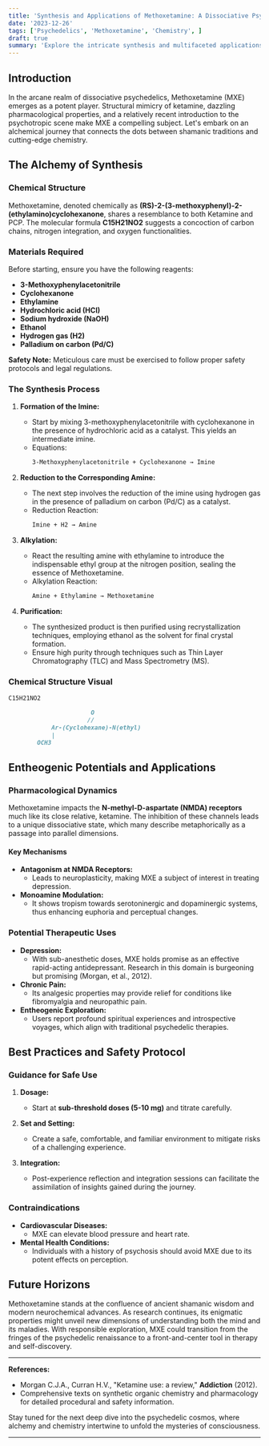 ```yaml
---
title: 'Synthesis and Applications of Methoxetamine: A Dissociative Psychedelic'
date: '2023-12-26'
tags: ['Psychedelics', 'Methoxetamine', 'Chemistry', ]
draft: true
summary: 'Explore the intricate synthesis and multifaceted applications of Methoxetamine, a potent dissociative psychedelic with unique pharmacological properties.'
---
```


## Introduction

In the arcane realm of dissociative psychedelics, Methoxetamine (MXE) emerges as a potent player. Structural mimicry of ketamine, dazzling pharmacological properties, and a relatively recent introduction to the psychotropic scene make MXE a compelling subject. Let's embark on an alchemical journey that connects the dots between shamanic traditions and cutting-edge chemistry.

## The Alchemy of Synthesis

### Chemical Structure 

Methoxetamine, denoted chemically as **(RS)-2-(3-methoxyphenyl)-2-(ethylamino)cyclohexanone**, shares a resemblance to both Ketamine and PCP. The molecular formula **C15H21NO2** suggests a concoction of carbon chains, nitrogen integration, and oxygen functionalities.

### Materials Required

Before starting, ensure you have the following reagents:

- **3-Methoxyphenylacetonitrile**
- **Cyclohexanone**
- **Ethylamine**
- **Hydrochloric acid (HCl)**
- **Sodium hydroxide (NaOH)**
- **Ethanol**
- **Hydrogen gas (H2)**
- **Palladium on carbon (Pd/C)**

**Safety Note:** Meticulous care must be exercised to follow proper safety protocols and legal regulations.

### The Synthesis Process

1. **Formation of the Imine:**
    - Start by mixing 3-methoxyphenylacetonitrile with cyclohexanone in the presence of hydrochloric acid as a catalyst. This yields an intermediate imine.
    - Equations:
      ```markdown
      3-Methoxyphenylacetonitrile + Cyclohexanone → Imine
      ```

2. **Reduction to the Corresponding Amine:**
    - The next step involves the reduction of the imine using hydrogen gas in the presence of palladium on carbon (Pd/C) as a catalyst.
    - Reduction Reaction:
      ```markdown
      Imine + H2 → Amine
      ```

3. **Alkylation:**
    - React the resulting amine with ethylamine to introduce the indispensable ethyl group at the nitrogen position, sealing the essence of Methoxetamine.
    - Alkylation Reaction:
      ```markdown
      Amine + Ethylamine → Methoxetamine
      ```

4. **Purification:**
    - The synthesized product is then purified using recrystallization techniques, employing ethanol as the solvent for final crystal formation.
    - Ensure high purity through techniques such as Thin Layer Chromatography (TLC) and Mass Spectrometry (MS).

### Chemical Structure Visual

```markdown
C15H21NO2

                       O
                      //
            Ar-(Cyclohexane)-N(ethyl)   
            |
        OCH3
```

## Entheogenic Potentials and Applications

### Pharmacological Dynamics

Methoxetamine impacts the **N-methyl-D-aspartate (NMDA) receptors** much like its close relative, ketamine. The inhibition of these channels leads to a unique dissociative state, which many describe metaphorically as a passage into parallel dimensions.

#### Key Mechanisms

- **Antagonism at NMDA Receptors:**
    - Leads to neuroplasticity, making MXE a subject of interest in treating depression.
- **Monoamine Modulation:**
    - It shows tropism towards serotoninergic and dopaminergic systems, thus enhancing euphoria and perceptual changes.

### Potential Therapeutic Uses

- **Depression:**
    - With sub-anesthetic doses, MXE holds promise as an effective rapid-acting antidepressant. Research in this domain is burgeoning but promising (Morgan, et al., 2012).
- **Chronic Pain:**
    - Its analgesic properties may provide relief for conditions like fibromyalgia and neuropathic pain.
- **Entheogenic Exploration:**
    - Users report profound spiritual experiences and introspective voyages, which align with traditional psychedelic therapies.

## Best Practices and Safety Protocol

### Guidance for Safe Use

1. **Dosage:**
    - Start at **sub-threshold doses (5-10 mg)** and titrate carefully.
    
2. **Set and Setting:**
    - Create a safe, comfortable, and familiar environment to mitigate risks of a challenging experience.

3. **Integration:**
    - Post-experience reflection and integration sessions can facilitate the assimilation of insights gained during the journey.

### Contraindications

- **Cardiovascular Diseases:**
    - MXE can elevate blood pressure and heart rate.
- **Mental Health Conditions:**
    - Individuals with a history of psychosis should avoid MXE due to its potent effects on perception.

## Future Horizons

Methoxetamine stands at the confluence of ancient shamanic wisdom and modern neurochemical advances. As research continues, its enigmatic properties might unveil new dimensions of understanding both the mind and its maladies. With responsible exploration, MXE could transition from the fringes of the psychedelic renaissance to a front-and-center tool in therapy and self-discovery.

---
**References:**

- Morgan C.J.A., Curran H.V., "Ketamine use: a review," **Addiction** (2012).
- Comprehensive texts on synthetic organic chemistry and pharmacology for detailed procedural and safety information.

Stay tuned for the next deep dive into the psychedelic cosmos, where alchemy and chemistry intertwine to unfold the mysteries of consciousness.

---
